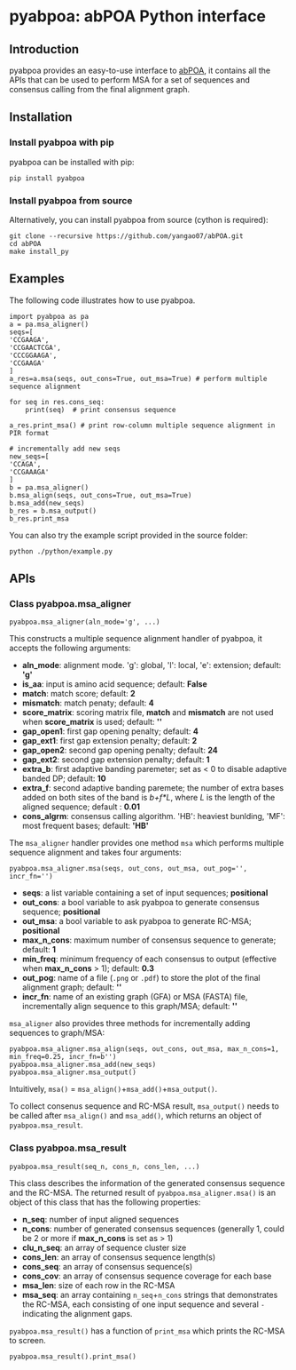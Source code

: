 # pyabpoa: abPOA Python interface
## Introduction
pyabpoa provides an easy-to-use interface to [abPOA](https://github.com/yangao07/abPOA), it contains all the APIs that can be used to perform MSA for a set of sequences and consensus calling from the final alignment graph.

## Installation

### Install pyabpoa with pip

pyabpoa can be installed with pip:

```
pip install pyabpoa
```

### Install pyabpoa from source
Alternatively, you can install pyabpoa from source (cython is required):
```
git clone --recursive https://github.com/yangao07/abPOA.git
cd abPOA
make install_py
```

## Examples
The following code illustrates how to use pyabpoa.
```
import pyabpoa as pa
a = pa.msa_aligner()
seqs=[
'CCGAAGA',
'CCGAACTCGA',
'CCCGGAAGA',
'CCGAAGA'
]
a_res=a.msa(seqs, out_cons=True, out_msa=True) # perform multiple sequence alignment 

for seq in res.cons_seq:
    print(seq)  # print consensus sequence

a_res.print_msa() # print row-column multiple sequence alignment in PIR format

# incrementally add new seqs
new_seqs=[
'CCAGA',
'CCGAAAGA'
]
b = pa.msa_aligner()
b.msa_align(seqs, out_cons=True, out_msa=True)
b.msa_add(new_seqs)
b_res = b.msa_output()
b_res.print_msa
```
You can also try the example script provided in the source folder:
```
python ./python/example.py
```


## APIs

### Class pyabpoa.msa_aligner
```
pyabpoa.msa_aligner(aln_mode='g', ...)
```
This constructs a multiple sequence alignment handler of pyabpoa, it accepts the following arguments:

* **aln_mode**: alignment mode. 'g': global, 'l': local, 'e': extension; default: **'g'**
* **is_aa**: input is amino acid sequence; default: **False**
* **match**: match score; default: **2**
* **mismatch**: match penaty; default: **4**
* **score_matrix**: scoring matrix file, **match** and **mismatch** are not used when **score_matrix** is used; default: **''**
* **gap_open1**: first gap opening penalty; default: **4**
* **gap_ext1**: first gap extension penalty; default: **2**
* **gap_open2**: second gap opening penalty; default: **24**
* **gap_ext2**: second gap extension penalty; default: **1**
* **extra_b**: first adaptive banding paremeter; set as < 0 to disable adaptive banded DP; default: **10**
* **extra_f**: second adaptive banding paremete; the number of extra bases added on both sites of the band is *b+f\*L*, where *L* is the length of the aligned sequence; default : **0.01**
* **cons_algrm**: consensus calling algorithm. 'HB': heaviest bunlding, 'MF': most frequent bases; default: **'HB'**

The `msa_aligner` handler provides one method `msa` which performs multiple sequence alignment and takes four arguments:
```
pyabpoa.msa_aligner.msa(seqs, out_cons, out_msa, out_pog='', incr_fn='')
```

* **seqs**: a list variable containing a set of input sequences; **positional**
* **out_cons**: a bool variable to ask pyabpoa to generate consensus sequence; **positional**
* **out_msa**: a bool variable to ask pyabpoa to generate RC-MSA; **positional**
* **max_n_cons**: maximum number of consensus sequence to generate; default: **1**
* **min_freq**: minimum frequency of each consensus to output (effective when **max_n_cons** > 1); default: **0.3**
* **out_pog**: name of a file (`.png` or `.pdf`) to store the plot of the final alignment graph; default: **''**
* **incr_fn**: name of an existing graph (GFA) or MSA (FASTA) file, incrementally align sequence to this graph/MSA; default: **''**

`msa_aligner` also provides three methods for incrementally adding sequences to graph/MSA:

```
pyabpoa.msa_aligner.msa_align(seqs, out_cons, out_msa, max_n_cons=1, min_freq=0.25, incr_fn=b'')
pyabpoa.msa_aligner.msa_add(new_seqs)
pyabpoa.msa_aligner.msa_output()
```

Intuitively, `msa()` = `msa_align()`+`msa_add()`+`msa_output()`.

To collect consenus sequence and RC-MSA result, `msa_output()` needs to be called after `msa_align()` and `msa_add()`, which returns an object of `pyabpoa.msa_result`.

### Class pyabpoa.msa_result
```
pyabpoa.msa_result(seq_n, cons_n, cons_len, ...)
```
This class describes the information of the generated consensus sequence and the RC-MSA. The returned result of `pyabpoa.msa_aligner.msa()` is an object of this class that has the following properties:

* **n_seq**: number of input aligned sequences
* **n_cons**: number of generated consensus sequences (generally 1, could be 2 or more if **max_n_cons** is set as > 1)
* **clu_n_seq**: an array of sequence cluster size
* **cons_len**: an array of consensus sequence length(s)
* **cons_seq**: an array of consensus sequence(s)
* **cons_cov**: an array of consensus sequence coverage for each base
* **msa_len**: size of each row in the RC-MSA
* **msa_seq**: an array containing `n_seq`+`n_cons` strings that demonstrates the RC-MSA, each consisting of one input sequence and several `-` indicating the alignment gaps. 

`pyabpoa.msa_result()` has a function of `print_msa` which prints the RC-MSA to screen.

```
pyabpoa.msa_result().print_msa()
```

